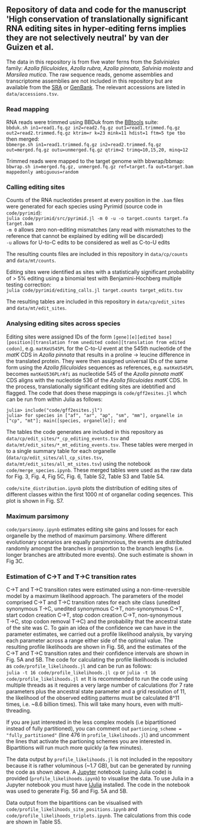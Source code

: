 ## Repository of data and code for the manuscript 'High conservation of translationally significant RNA editing sites in hyper-editing ferns implies they are not selectively neutral' by van der Guizen et al.

The data in this repository is from five water ferns from the *Salviniales* family: *Azolla filiculoides*, *Azolla rubra*, *Azolla pinnata*, *Salvinia molesta* and *Marsilea mutica*. The raw sequence reads, genome assemblies and transcriptome assemblies are not included in this repository but are available from the [SRA](https://www.ncbi.nlm.nih.gov/sra) or [GenBank](https://www.ncbi.nlm.nih.gov/genbank/). The relevant accessions are listed in `data/accessions.tsv`.

### Read mapping

RNA reads were trimmed using BBDuk from the [BBtools](https://sourceforge.net/projects/bbmap/) suite:  
`bbduk.sh in1=read1.fq.gz in2=read2.fq.gz out1=read1.trimmed.fq.gz out2=read2.trimmed.fq.gz ktrim=r k=23 mink=11 hdist=1 ftm=5 tpe tbo`  
then merged:  
`bbmerge.sh in1=read1.trimmed.fq.gz in2=read2.trimmed.fq.gz out=merged.fq.gz outu=unmerged.fq.gz qtrim=2 trimq=10,15,20, minq=12`

Trimmed reads were mapped to the target genome with bbwrap/bbmap:  
`bbwrap.sh in=merged.fq.gz, unmerged.fq.gz ref=target.fa out=target.bam mappedonly ambiguous=random`

### Calling editing sites

Counts of the RNA nucleotides present at every position in the `.bam` files were generated for each species using Pyrimid (source code in `code/pyrimid`):  
`julia code/pyrimid/src/pyrimid.jl -m 0 -u -o target.counts target.fa target.bam`  
`-m 0` allows zero non-editing mismatches (any read with mismatches to the reference that cannot be explained by editing will be discarded)  
`-u` allows for U-to-C edits to be considered as well as C-to-U edits

The resulting counts files are included in this repository in `data/cp/counts` and `data/mt/counts`.

Editing sites were identified as sites with a statistically significant probability of > 5% editing using a binomial test with Benjamini-Hochberg multiple testing correction:  
`julia code/pyrimid/editing_calls.jl target.counts target_edits.tsv`

The resulting tables are included in this repository in `data/cp/edit_sites` and `data/mt/edit_sites`.

### Analysing editing sites across species

Editing sites were assigned IDs of the form `[gene][e][edited base][position][translation from unedited codon][translation from edited codon]`, e.g. `matKeU545PL` for the C-to-U event at the 545th nucleotide of the *matK* CDS in *Azolla pinnata* that results in a proline -> leucine difference in the translated protein. They were then assigned universal IDs of the same form using the *Azolla filiculoides* sequences as references, e.g. `matKeU545PL` becomes `matKeU536PLrAfi` as nucleotide 545 of the *Azolla pinnata* *matK* CDS aligns with the nucleotide 536 of the *Azolla filiculoides* *matK* CDS. In the process, translationally significant editing sites are idebtified and flagged. The code that does these mappings is `code/gff2esites.jl` whch can be run from within Julia as follows:

`julia> include("code/gff2esites.jl")`  
`julia> for species in ["af", "ar", "ap", "sm", "mm"], organelle in ["cp", "mt"]; main([species, organelle]); end`

The tables the code generates are included in this repository as `data/cp/edit_sites/*_cp_editing_events.tsv` and `data/mt/edit_sites/*_mt_editing_events.tsv`. These tables were merged in to a single summary table for each organelle (`data/cp/edit_sites/all_cp_sites.tsv`, `data/mt/edit_sites/all_mt_sites.tsv`) using the notebook `code/merge_species.ipynb`. These merged tables were used as the raw data for Fig. 3, Fig. 4, Fig 5C, Fig. 6, Table S2, Table S3 and Table S4.

`code/site_distribution.ipynb` plots the distribution of editing sites of different classes within the first 1000 nt of organellar coding seqences. This plot is shown in Fig. S7.

### Maximum parsimony

`code/parsimony.ipynb` estimates editing site gains and losses for each organelle by the method of maximum  parsimony. Where different evolutionary scenarios are equally parsimonious, the events are distributed randomly amongst the branches in proportion to the branch lengths (i.e. longer branches are attributed more events). One such estimate is shown in Fig 3C.


### Estimation of C→T and T→C transition rates

C→T and T→C transition rates were estimated using a non-time-reversible model by a maximum likelihood approach. The parameters of the model comprised C→T and T→C transition rates for each site class (unedited synonymous T→C, unedited synonymous C→T, non-synonymous C→T, start codon creation C→T, stop codon creation C→T, non-synonymous T→C, stop codon removal T→C) and the probability that the ancestral state of the site was C. To gain an idea of the confidence we can have in the parameter estimates, we carried out a profile likelihood analysis, by varying each parameter across a range either side of the optimal value. The resulting profile likelihoods are shown in Fig. S6, and the estimates of the C→T and T→C transition rates and their confidence intervals are shown in Fig. 5A and 5B. The code for calculating the profile likelihoods is included as `code/profile_likelihoods.jl` and can be run as follows:  
`julia -t 16 code/profile_likelihoods.jl cp`  or `julia -t 16 code/profile_likelihoods.jl mt`
It is recommended to run the code using multiple threads as it requires a very large number of calculations (for 7 rate parameters plus the ancestral state parameter and a grid resolution of 11, the likelihood of the observed editing patterns must be calculated 8^11 times, i.e. ~8.6 billion times). This will take many hours, even with multi-threading.

If you are just interested in the less complex models (i.e bipartitioned instead of fully partitioned), you can comment out `partioning_scheme = "fully_partitioned"` (line 476 in `profile_likelihoods.jl`) and uncomment the lines that activate the partioning schemes you are interested in. Bipartitions will run much more quickly (a few minutes).

The data output by `profile_likelihoods.jl` is not included in the repository because it is rather voluminous (~1.7 GB), but can be generated by running the code as shown above. A [Jupyter](https://jupyter.org) notebook (using Julia code) is provided (`profile_likelihoods.ipynb`) to visualise the data. To use Julia in a Jupyter notebook you must have [IJulia](https://github.com/JuliaLang/IJulia.jl) installed. The code in the notebook was used to generate Fig. S6 and Fig. 5A and 5B.

Data output from the bipartitions can be visualised with `code/profile_likelihoods_site_positions.ipynb` and `code/profile_likelihoods_triplets.ipynb`. The calculations from this code are shown in Table S5.


